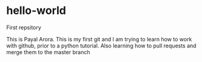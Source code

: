 # hello-world
First repsitory

This is Payal Arora. This is my first git and I am trying to learn how to work with github, prior to a python tutorial.
Also learning how to pull requests and merge them to the master branch
